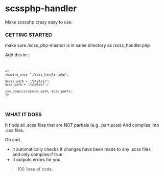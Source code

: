 # scssphp-handler
Make scssphp crazy easy to use. 

### GETTING STARTED

make sure /scss_php-master/ 
is in same directory as /scss_handler.php

Add this in <head>:
<code>
```
<?
require_once "./scss_handler.php";

$scss_path = '/styles/';    
$css_path = '/styles/';  

run_compiler($scss_path, $css_path);
?>
```
</code>

### WHAT IT DOES

It finds all .scss files that are NOT partials (e.g _part.scss)
And compiles into .css files. 

Oh and..

- it automatically checks if changes have been made to any .scss files and only compiles if true.
- It outputs errors for you.


>100 lines of code.

